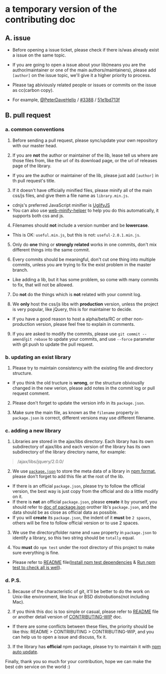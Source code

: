 # a temporary version of the contributing doc


## A. issue

* Before opening a issue ticket, please check if there is/was already exist a issue on the same topic.

* If you are going to open a issue about your lib(means you are the author/maintainer or one of the main authors/maintainers), please add `[author]` on the issue topic, we'll give it a higher priority to process.

* Please tag abiviously related people or issues or commits on the issue as cc(carbon copy).
 * For example, [@PeterDaveHello](https://github.com/PeterDaveHello) / [#3388](https://github.com/cdnjs/cdnjs/issues/3388) / [51e1bd713f](https://github.com/cdnjs/cdnjs/commit/51e1bd713fa31fec271bbbcf565131e77536bdf2)


## B. pull request

### a. common conventions

1. Before sending a pull request, please sync/update your own repository with our master head.

2. If you are **not** the author or maintainer of the lib, lease tell us where are those files from, like the url of its download page, or the url of releases page of the library.
* If you are the author or maintainer of the lib, please just add `[author]` in th pull request's title.

3. If it doesn't have officially minified files, please minify all of the main css/js files, and give them a file name as `library.min.js`.
* cdnjs's preferred JavaScript minifier is [UglifyJS](http://marijnhaverbeke.nl/uglifyjs "UglifyJS")
* You can also use [web-minify-helper](https://github.com/PeterDaveHello/web-minify-helper "web-minify-helper") to help you do this automatically, it supports both css and js.

4. Filenames should **not** include a version number and be **lowercase**.
* This is OK: `useful.min.js`, but this is not: `useful-2.0.1.min.js`.

5. Only do **one** thing or **strongly related** works in one commits, don't mix different things into the same commit.

6. Every commits should be meaningful, don't cut one thing into multiple commits, unless you are trying to fix the exist problem in the master branch.
* Like adding a lib, but it has some problem, so come with many commits to fix, that will not be allowed.

7. Do **not** do the things which is **not** related with your commit log.

8. We **only** host the css/js libs with **production** version, unless the project is very popular, like jQuery, this is for maintainer to decide.
* If you have a good reason to host a alpha/beta/RC or other non-production version, please feel free to explain in comments.

9. If you are asked to modify the commits, please use `git commit --amend`/`git rebase` to update your commits, and use `--force` parameter with git push to update the pull request.

### b. updating an exist library

1. Please try to maintain consistency with the existing file and directory structure.
* If you think the old tructure is **wrong**, or the structure obiviouslly changed in the new verion, please add notes in the commit log or pull request comment.

2. Please don't forget to update the version info in its `package.json`.

3. Make sure the main file, as known as the `filename` property in `package.json` is correct, different versions may use different filename.

### c. adding a new library

1. Libraries are stored in the ajax/libs directory. Each library has its own subdirectory of ajax/libs and each version of the library has its own subdirectory of the library directory name, for example:
 > /ajax/libs/jquery/2.0.0/

2. We use [`package.json`](https://www.npmjs.org/doc/package.json.html) to store the meta data of a library in [npm format](https://www.npmjs.org/doc/package.json.html), please don't forget to add this file at the root of the lib.
* If there is an official `package.json`, please try to follow the official version, the best way is just copy from the official and do a little modify on it.
* If there is **not** an official `package.json`, please **create** it by yourself, you should refer to [doc of package.json](https://www.npmjs.org/doc/package.json.html) orother lib's `package.json`, and the data should be as close as official data as possible.
 * If you will **create** its `package.json`, the indent of it **must** be `2 spaces`, others will be fine to follow official version or to use 2 spaces.

3. We use the directory/folder name and `name` property in `package.json` to identify a library, so this two string should be `totally` equal.

4. You **must** do `npm test` under the root directory of this project to make sure everything is fine.
* Please refer to [README](https://github.com/cdnjs/cdnjs/blob/master/README.md) file([Install npm test dependencies](https://github.com/cdnjs/cdnjs/blob/master/README.md#install-npm-test-dependencies) & [Run npm test to check all is well](https://github.com/cdnjs/cdnjs/blob/master/README.md#run-npm-test-to-check-all-is-well)).

### d. P.S.

1. Because of the characteristic of git, it'll be better to do the work on Unix-like environment, like linux or BSD distrobutions(not including Mac).

2. If you think this doc is too simple or casual, please refer to [README](https://github.com/cdnjs/cdnjs/blob/master/README.md) file or another detail version of [CONTRIBUTING-WIP](https://github.com/cdnjs/cdnjs/blob/master/CONTRIBUTING-WIP.md) doc.
* If there are some conflicts between these files, the priority should be like this: README > CONTRIBUTING > CONTRIBUTING-WIP, and you can help us to open a issue and discuss, fix it.

3. If the library has **official** npm package, please try to maintain it with [npm auto update](https://github.com/cdnjs/cdnjs#enabling-npm-auto-update).


Finally, thank you so much for your contribution, hope we can make the best cdn service on the world :)
